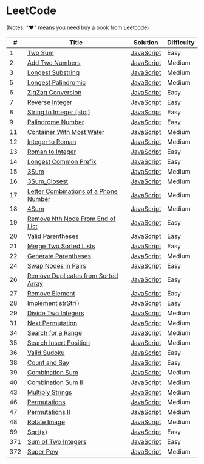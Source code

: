 # LeetCode 

(Notes: "&hearts;" means you need buy a book from Leetcode)

| # | Title | Solution | Difficulty |
|---| ----- | -------- | ---------- |
|1|[Two Sum](https://leetcode.com/problems/two-sum/)| [JavaScript](./algorithms/TwoSum.js)|Easy|
|2|[Add Two Numbers](https://leetcode.com/problems/add-two-numbers/)| [JavaScript](./algorithms/Add_Two_Numbers.js)|Medium|
|3|[Longest Substring](https://leetcode.com/problems/longest-substring-without-repeating-characters/)| [JavaScript](./algorithms/Longest_Substring.js)|Medium|
|5|[Longest Palindromic](https://leetcode.com/problems/longest-palindromic-substring/)| [JavaScript](./algorithms/Longest_Palindromic.js)|Medium|
|6|[ZigZag Conversion](https://leetcode.com/problems/zigzag-conversion/)| [JavaScript](./algorithms/ZigZag_Conversion.js)|Easy|
|7|[Reverse Integer](https://leetcode.com/problems/reverse-integer/)| [JavaScript](./algorithms/Reverse_Integer.js)|Easy|
|8|[String to Integer (atoi)](https://leetcode.com/problems/string-to-integer-atoi/)| [JavaScript](./algorithms/String_to_Integer(atoi).js)|Easy|
|9|[Palindrome Number](https://leetcode.com/problems/palindrome-number/)| [JavaScript](./algorithms/Palindrome_Number.js)|Easy|
|11|[Container With Most Water](https://leetcode.com/problems/container-with-most-water/)| [JavaScript](./algorithms/Container_With_Most_Water.js)|Medium|
|12|[Integer to Roman](https://leetcode.com/problems/integer-to-roman/)| [JavaScript](./algorithms/Integer_to_Roman.js)|Medium|
|13|[Roman to Integer](https://leetcode.com/problems/roman-to-integer/)| [JavaScript](./algorithms/Roman_to_Integer.js)|Easy|
|14|[Longest Common Prefix](https://leetcode.com/problems/longest-common-prefix/)| [JavaScript](./algorithms/Longest_Common_Prefix.js)|Easy|
|15|[3Sum](https://leetcode.com/problems/3sum/)| [JavaScript](./algorithms/3Sum.js)|Medium|
|16|[3Sum_Closest](https://leetcode.com/problems/3sum-closest/)| [JavaScript](./algorithms/3Sum_Closest.js)|Medium|
|17|[Letter Combinations of a Phone Number](https://leetcode.com/problems/letter-combinations-of-a-phone-number/)| [JavaScript](./algorithms/Letter_Combinations_of_a_Phone_Number.js)|Medium|
|18|[4Sum](https://leetcode.com/problems/4sum/)| [JavaScript](./algorithms/4Sum.js)|Medium|
|19|[Remove Nth Node From End of List](https://leetcode.com/problems/remove-nth-node-from-end-of-list/)| [JavaScript](./algorithms/Remove_Nth_Node_From_End_of_List.js)|Easy|
|20|[Valid Parentheses](https://leetcode.com/problems/valid-parentheses/)| [JavaScript](./algorithms/Valid_Parentheses.js)|Easy|
|21|[Merge Two Sorted Lists](https://leetcode.com/problems/merge-two-sorted-lists/)| [JavaScript](./algorithms/Merge_Two_Sorted_Lists.js)|Easy|
|22|[Generate Parentheses](https://leetcode.com/problems/generate-parentheses/)| [JavaScript](./algorithms/Generate_Parentheses.js)|Medium|
|24|[Swap Nodes in Pairs](https://leetcode.com/problems/swap-nodes-in-pairs/)| [JavaScript](./algorithms/Swap_Nodes_in_Pairs.js)|Easy|
|26|[Remove Duplicates from Sorted Array](https://leetcode.com/problems/remove-duplicates-from-sorted-array/)| [JavaScript](./algorithms/Remove_Duplicates_from_Sorted_Array.js)|Easy|
|27|[Remove Element](https://leetcode.com/problems/remove-element/)| [JavaScript](./algorithms/Remove_Element.js)|Easy|
|28|[Implement strStr()](https://leetcode.com/problems/implement-strstr/)| [JavaScript](./algorithms/Implement_strStr().js)|Easy|
|29|[Divide Two Integers](https://leetcode.com/problems/divide-two-integers/)| [JavaScript](./algorithms/Divide_Two_Integers.js)|Medium|
|31|[Next Permutation](https://leetcode.com/problems/next-permutation/)| [JavaScript](./algorithms/Next_Permutation.js)|Medium|
|34|[Search for a Range](https://leetcode.com/problems/search-for-a-range/)| [JavaScript](./algorithms/Search_for_a_Range.js)|Medium|
|35|[Search Insert Position](https://leetcode.com/problems/search-insert-position/)| [JavaScript](./algorithms/Search_Insert_Position.js)|Medium|
|36|[Valid Sudoku](https://leetcode.com/problems/valid-sudoku/)| [JavaScript](./algorithms/Valid_Sudoku.js)|Easy|
|38|[Count and Say](https://leetcode.com/problems/count-and-say/)| [JavaScript](./algorithms/Count_and_Say.js)|Easy|
|39|[Combination Sum](https://leetcode.com/problems/combination-sum/)| [JavaScript](./algorithms/Combination_Sum.js)|Medium|
|40|[Combination Sum II](https://leetcode.com/problems/combination-sum-ii/)| [JavaScript](./algorithms/Combination_Sum_II.js)|Medium|
|43|[Multiply Strings](https://leetcode.com/problems/multiply-strings/)| [JavaScript](./algorithms/Multiply_Strings.js)|Medium|
|46|[Permutations](https://leetcode.com/problems/permutations/)| [JavaScript](./algorithms/Permutations.js)|Medium|
|47|[Permutations II](https://leetcode.com/problems/permutations-ii/)| [JavaScript](./algorithms/PermutationsII.js)|Medium|
|48|[Rotate Image](https://leetcode.com/problems/permutations-ii/)| [JavaScript](./algorithms/RotateImage.js)|Medium|
|69|[Sqrt(x)](https://leetcode.com/problems/sqrtx/)| [JavaScript](./algorithms/Sqrt(x).js)|Easy|
|371|[Sum of Two Integers](https://leetcode.com/problems/sum-of-two-integers/)| [JavaScript](./algorithms/Sum_of_Two_Integers.js)|Easy|
|372|[Super Pow](https://leetcode.com/problems/super-pow/)| [JavaScript](./algorithms/SuperPow.js)|Medium|